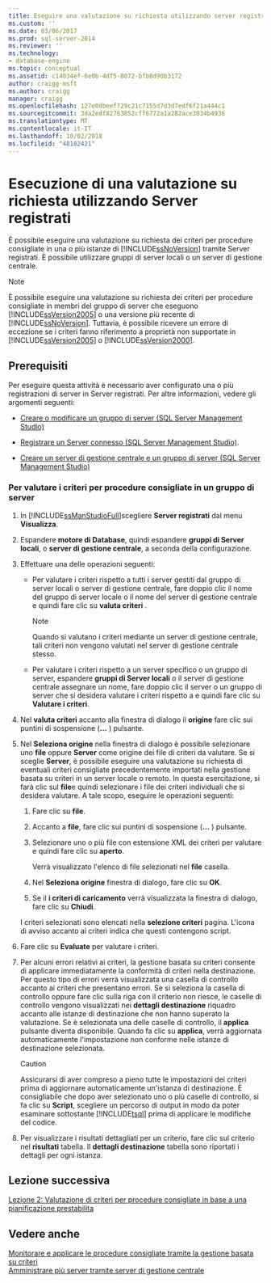 ```yaml
---
title: Eseguire una valutazione su richiesta utilizzando server registrati | Microsoft Docs
ms.custom: ''
ms.date: 03/06/2017
ms.prod: sql-server-2014
ms.reviewer: ''
ms.technology:
- database-engine
ms.topic: conceptual
ms.assetid: c14034ef-6e0b-4df5-8072-bfb8d90b3172
author: craigg-msft
ms.author: craigg
manager: craigg
ms.openlocfilehash: 127e0dbeef729c21c7155d7d3d7edf6f21a444c1
ms.sourcegitcommit: 3da2edf82763852cff6772a1a282ace3034b4936
ms.translationtype: MT
ms.contentlocale: it-IT
ms.lasthandoff: 10/02/2018
ms.locfileid: "48182421"
---
```

# <a name="perform-an-on-demand-evaluation-by-using-registered-servers"></a>Esecuzione di una valutazione su richiesta utilizzando Server registrati
  È possibile eseguire una valutazione su richiesta dei criteri per procedure consigliate in una o più istanze di [!INCLUDE[ssNoVersion](../includes/ssnoversion-md.md)] tramite Server registrati. È possibile utilizzare gruppi di server locali o un server di gestione centrale.  
  
> [!NOTE]  
>  È possibile eseguire una valutazione su richiesta dei criteri per procedure consigliate in membri del gruppo di server che eseguono [!INCLUDE[ssVersion2005](../includes/ssversion2005-md.md)] o una versione più recente di [!INCLUDE[ssNoVersion](../includes/ssnoversion-md.md)]. Tuttavia, è possibile ricevere un errore di eccezione se i criteri fanno riferimento a proprietà non supportate in [!INCLUDE[ssVersion2005](../includes/ssversion2005-md.md)] o [!INCLUDE[ssVersion2000](../includes/ssversion2000-md.md)].  
  
## <a name="prerequisites"></a>Prerequisiti  
 Per eseguire questa attività è necessario aver configurato una o più registrazioni di server in Server registrati. Per altre informazioni, vedere gli argomenti seguenti:  
  
-   [Creare o modificare un gruppo di server &#40;SQL Server Management Studio&#41;](../ssms/register-servers/create-or-edit-a-server-group-sql-server-management-studio.md)  
  
-   [Registrare un Server connesso &#40;SQL Server Management Studio&#41;](../ssms/register-servers/register-a-connected-server-sql-server-management-studio.md).  
  
-   [Creare un server di gestione centrale e un gruppo di server &#40;SQL Server Management Studio&#41;](../ssms/register-servers/create-a-central-management-server-and-server-group.md)  
  
### <a name="to-evaluate-best-practices-policies-against-a-server-group"></a>Per valutare i criteri per procedure consigliate in un gruppo di server  
  
1.  In [!INCLUDE[ssManStudioFull](../includes/ssmanstudiofull-md.md)]scegliere **Server registrati** dal menu **Visualizza**.  
  
2.  Espandere **motore di Database**, quindi espandere **gruppi di Server locali**, o **server di gestione centrale**, a seconda della configurazione.  
  
3.  Effettuare una delle operazioni seguenti:  
  
    -   Per valutare i criteri rispetto a tutti i server gestiti dal gruppo di server locali o server di gestione centrale, fare doppio clic il nome del gruppo di server locale o il nome del server di gestione centrale e quindi fare clic su **valuta criteri** .  
  
        > [!NOTE]  
        >  Quando si valutano i criteri mediante un server di gestione centrale, tali criteri non vengono valutati nel server di gestione centrale stesso.  
  
    -   Per valutare i criteri rispetto a un server specifico o un gruppo di server, espandere **gruppi di Server locali** o il server di gestione centrale assegnare un nome, fare doppio clic il server o un gruppo di server che si desidera valutare i criteri rispetto a e quindi fare clic su **Valutare i criteri**.  
  
4.  Nel **valuta criteri** accanto alla finestra di dialogo il **origine** fare clic sui puntini di sospensione (**...** ) pulsante.  
  
5.  Nel **Seleziona origine** nella finestra di dialogo è possibile selezionare uno **file** oppure **Server** come origine dei file di criteri da valutare. Se si sceglie **Server**, è possibile eseguire una valutazione su richiesta di eventuali criteri consigliate precedentemente importati nella gestione basata su criteri in un server locale o remoto. In questa esercitazione, si farà clic sul **file**e quindi selezionare i file dei criteri individuali che si desidera valutare. A tale scopo, eseguire le operazioni seguenti:  
  
    1.  Fare clic su **file**.  
  
    2.  Accanto a **file**, fare clic sui puntini di sospensione (**...** ) pulsante.  
  
    3.  Selezionare uno o più file con estensione XML dei criteri per valutare e quindi fare clic su **aperto**.  
  
         Verrà visualizzato l'elenco di file selezionati nel **file** casella.  
  
    4.  Nel **Seleziona origine** finestra di dialogo, fare clic su **OK**.  
  
    5.  Se il **i criteri di caricamento** verrà visualizzata la finestra di dialogo, fare clic su **Chiudi**.  
  
     I criteri selezionati sono elencati nella **selezione criteri** pagina. L'icona di avviso accanto ai criteri indica che questi contengono script.  
  
6.  Fare clic su **Evaluate** per valutare i criteri.  
  
7.  Per alcuni errori relativi ai criteri, la gestione basata su criteri consente di applicare immediatamente la conformità di criteri nella destinazione. Per questo tipo di errori verrà visualizzata una casella di controllo accanto ai criteri che presentano errori. Se si seleziona la casella di controllo oppure fare clic sulla riga con il criterio non riesce, le caselle di controllo vengono visualizzati nei **dettagli destinazione** riquadro accanto alle istanze di destinazione che non hanno superato la valutazione. Se è selezionata una delle caselle di controllo, il **applica** pulsante diventa disponibile. Quando fa clic su **applica**, verrà aggiornata automaticamente l'impostazione non conforme nelle istanze di destinazione selezionata.  
  
    > [!CAUTION]  
    >  Assicurarsi di aver compreso a pieno tutte le impostazioni dei criteri prima di aggiornare automaticamente un'istanza di destinazione. È consigliabile che dopo aver selezionato uno o più caselle di controllo, si fa clic su **Script**, scegliere un percorso di output in modo da poter esaminare sottostante [!INCLUDE[tsql](../includes/tsql-md.md)] prima di applicare le modifiche del codice.  
  
8.  Per visualizzare i risultati dettagliati per un criterio, fare clic sul criterio nel **risultati** tabella. Il **dettagli destinazione** tabella sono riportati i dettagli per ogni istanza.  
  
## <a name="next-lesson"></a>Lezione successiva  
 [Lezione 2: Valutazione di criteri per procedure consigliate in base a una pianificazione prestabilita](../../2014/tutorials/lesson-2-evaluate-best-practices-policies-on-a-scheduled-basis.md)  
  
## <a name="see-also"></a>Vedere anche  
 [Monitorare e applicare le procedure consigliate tramite la gestione basata su criteri](../relational-databases/policy-based-management/monitor-and-enforce-best-practices-by-using-policy-based-management.md)   
 [Amministrare più server tramite server di gestione centrale](../relational-databases/administer-multiple-servers-using-central-management-servers.md)  
  
  
